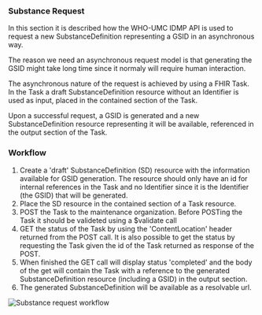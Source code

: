 ### Substance Request
    
In this section it is described how the WHO-UMC IDMP API is used to request a new SubstanceDefinition representing a GSID in an asynchronous way. 

The reason we need an asynchronous request model is that generating the GSID might take long time since it normaly will require human interaction.

The asynchronous nature of the request is achieved by using a FHIR Task. In the Task a draft SubstanceDefinition resource without an Identifier is used as input, placed in the contained section of the Task.

Upon a successful request, a GSID is generated and a new SubstanceDefinition resource representing it will be available, referenced in the output section of the Task.    

### Workflow

1. Create a 'draft' SubstanceDefinition (SD) resource with the information available for GSID generation. The resource should only have an id for internal references in the Task and no Identifier since it is the Identifier (the GSID) that will be generated.
2. Place the SD resource in the contained section of a Task resource.
3. POST the Task to the maintenance organization. Before POSTing the Task it should be valideted using a $validate call
4. GET the status of the Task by using the 'ContentLocation' header returned from the POST call. It is also possible to get the status by requesting the Task given the id of the Task returned as response of the POST.
5. When finished the GET call will display status 'completed' and the body of the get will contain the Task with a reference to the generated SubstanceDefinition resource (including a GSID) in the output section.
6. The generated SubstanceDefinition will be available as a resolvable url.

<img src="SubstanceRequestWF.png" alt="Substance request workflow"/>
